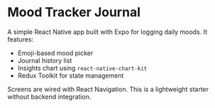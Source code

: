 # Mood Tracker Journal

A simple React Native app built with Expo for logging daily moods. It features:

- Emoji-based mood picker
- Journal history list
- Insights chart using `react-native-chart-kit`
- Redux Toolkit for state management

Screens are wired with React Navigation. This is a lightweight starter without backend integration.
